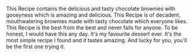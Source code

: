 This Recipe contains the delicious and tasty chocolate brownies with gooeyness which is amazing and delicious. This Recipe is of decadent, mouthwatering brownies made with tasty chocolate which everyone likes. This Recipe is the best from the best and never fails for anyone. To be honest, I would have this any day. It's my favourite dessert ever. It's the most simple recipe I found and it tastes amazing. And lucky for you, you'll be the first one trying it.